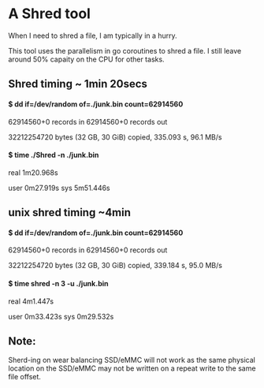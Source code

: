 # A Shred tool

When I need to shred a file, I am typically in a hurry. 

This tool uses the parallelism in go coroutines to shred a file. I still leave around 50% capaity on the CPU for other tasks.

## Shred timing ~  1min 20secs

#### $ dd if=/dev/random of=./junk.bin count=62914560

62914560+0 records in
62914560+0 records out

32212254720 bytes (32 GB, 30 GiB) copied, 335.093 s, 96.1 MB/s

#### $ time ./Shred -n ./junk.bin 

real	1m20.968s

user	0m27.919s
sys	5m51.446s

## unix shred timing ~4min 

#### $ dd if=/dev/random of=./junk.bin count=62914560

62914560+0 records in
62914560+0 records out

32212254720 bytes (32 GB, 30 GiB) copied, 339.184 s, 95.0 MB/s

#### $ time shred -n 3 -u ./junk.bin 

real	4m1.447s

user	0m33.423s
sys	0m29.532s




## Note:
Sherd-ing on wear balancing  SSD/eMMC will not work as the same physical location on the SSD/eMMC may not be written on a repeat write to the same file offset.
